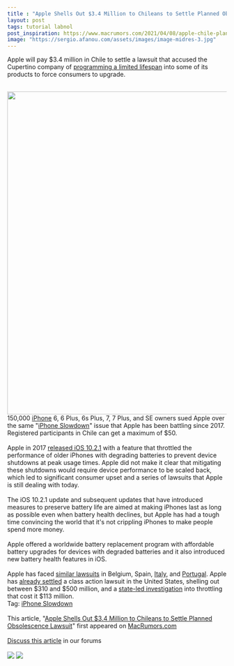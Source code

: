 ```yaml
---
title : "Apple Shells Out $3.4 Million to Chileans to Settle Planned Obsolescence Lawsuit"
layout: post
tags: tutorial labnol
post_inspiration: https://www.macrumors.com/2021/04/08/apple-chile-planned-obsolescence-lawsuit/
image: "https://sergio.afanou.com/assets/images/image-midres-3.jpg"
---
```


Apple will pay &#36;3.4 million in Chile to settle a lawsuit that accused the Cupertino company of <a href="https://www.barrons.com/news/apple-to-pay-3-4-m-over-iphone-obsolescence-in-chile-01617819605">programming a limited lifespan</a> into some of its products to force consumers to upgrade.
<br/>

<br/>
<img src="https://images.macrumors.com/article-new/2021/01/iPhone-slow-16x9.jpg" alt="" width="1314" height="740" class="aligncenter size-full wp-image-780150" />
<br/>
150,000 <a href="https://www.macrumors.com/guide/iphone/">iPhone</a> 6, 6 Plus, 6s Plus, 7, 7 Plus, and SE owners sued Apple over the same "<a href="https://www.macrumors.com/guide/iphone-slowdown/">iPhone Slowdown</a>" issue that Apple has been battling since 2017. Registered participants in Chile can get a maximum of &#36;50.
<br/>

<br/>
Apple in 2017 <a href="https://www.macrumors.com/2017/12/18/geekbench-iphone-6s-slowdowns/">released iOS 10.2.1</a> with a feature that throttled the performance of older iPhones with degrading batteries to prevent device shutdowns at peak usage times. Apple did not make it clear that mitigating these shutdowns would require device performance to be scaled back, which led to significant consumer upset and a series of lawsuits that Apple is still dealing with today.
<br/>

<br/>
The iOS 10.2.1 update and subsequent updates that have introduced measures to preserve battery life are aimed at making iPhones last as long as possible even when battery health declines, but Apple has had a tough time convincing the world that it's not crippling iPhones to make people spend more money.
<br/>

<br/>
Apple offered a worldwide battery replacement program with affordable battery upgrades for devices with degraded batteries and it also introduced new battery health features in iOS.
<br/>

<br/>
Apple has faced <a href="https://www.macrumors.com/2020/12/02/eu-consumer-group-sues-apple-iphone-throttling/">similar lawsuits</a> in Belgium, Spain, <a href="https://www.macrumors.com/2021/01/25/apple-italy-planned-obsolescence-lawsuit/">Italy</a>, and <a href="https://www.macrumors.com/2021/03/01/iphone-lawsuit-programmed-obsolescence-portugal/">Portugal</a>. Apple has <a href="https://www.macrumors.com/2020/07/13/iphone-slowdown-lawsuit-notification/">already settled</a> a class action lawsuit in the United States, shelling out between &#36;310 and &#36;500 million, and a <a href="https://www.macrumors.com/2020/11/18/apple-settles-iphone-throttling-investigation/">state-led investigation</a> into throttling that cost it &#36;113 million.<div class="linkback">Tag: <a href="https://www.macrumors.com/guide/iphone-slowdown/">iPhone Slowdown</a></div><br/>This article, &quot;<a href="https://www.macrumors.com/2021/04/08/apple-chile-planned-obsolescence-lawsuit/">Apple Shells Out &#36;3.4 Million to Chileans to Settle Planned Obsolescence Lawsuit</a>&quot; first appeared on <a href="https://www.macrumors.com">MacRumors.com</a><br/><br/><a href="https://forums.macrumors.com/threads/apple-shells-out-3-4-million-to-chileans-to-settle-planned-obsolescence-lawsuit.2291092/">Discuss this article</a> in our forums<br/><br/><div class="feedflare">
<a href="http://feeds.macrumors.com/~ff/MacRumors-All?a=NS6BeIrszQ0:vfMOaXnvCIk:6W8y8wAjSf4"><img src="http://feeds.feedburner.com/~ff/MacRumors-All?d=6W8y8wAjSf4" border="0"></img></a> <a href="http://feeds.macrumors.com/~ff/MacRumors-All?a=NS6BeIrszQ0:vfMOaXnvCIk:qj6IDK7rITs"><img src="http://feeds.feedburner.com/~ff/MacRumors-All?d=qj6IDK7rITs" border="0"></img></a>
</div><img src="http://feeds.feedburner.com/~r/MacRumors-All/~4/NS6BeIrszQ0" height="1" width="1" alt=""/>